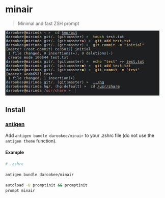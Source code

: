 # minair

> Minimal and fast ZSH prompt

![screenshot](screenshot.png)

## Install

### [antigen](https://github.com/zsh-users/antigen)

Add `antigen bundle darookee/minair` to your .zshrc file (do not use the `antigen theme` function).

#### Example

```sh
# .zshrc

antigen bundle darookee/minair

autoload -U promptinit && promptinit
prompt minair
```
